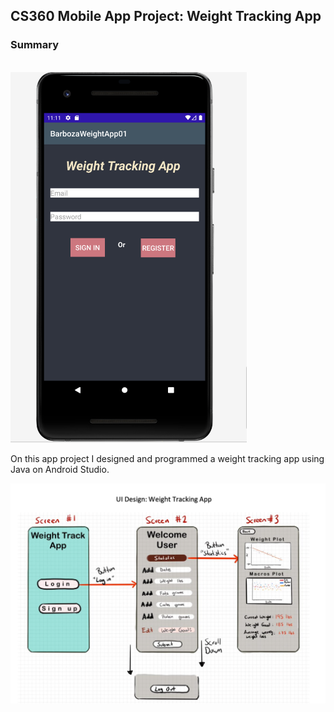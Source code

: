 <h2>CS360 Mobile App Project: Weight Tracking App</h2>

<h3> Summary </h3> 
<br> 

<img src="images/image_02.png" width="75%">

On this app project I designed and programmed a weight tracking app using Java on Android Studio. 

![Alt text](images/image01.png)
